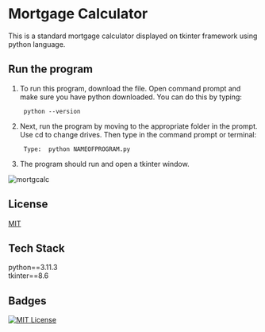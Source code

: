 # Mortgage Calculator

This is a standard mortgage calculator displayed on tkinter framework using python language. 

## Run the program 

1. To run this program, download the file. Open command prompt and make sure you have python downloaded. You can do this by typing:

        python --version




2. Next, run the program by moving to the appropriate folder in the prompt. Use cd to change drives. Then type in the command prompt or terminal:



        Type:  python NAMEOFPROGRAM.py


3. The program should run and open a tkinter window.

![mortgcalc](https://github.com/guzmanwolfrank/Python/assets/29739578/dbf9214d-982f-4bbc-980a-6c7839b7a526)



## License

[MIT](https://choosealicense.com/licenses/mit/)


## Tech Stack

python==3.11.3
<br/>
tkinter==8.6


## Badges


[![MIT License](https://img.shields.io/badge/License-MIT-green.svg)](https://choosealicense.com/licenses/mit/)
